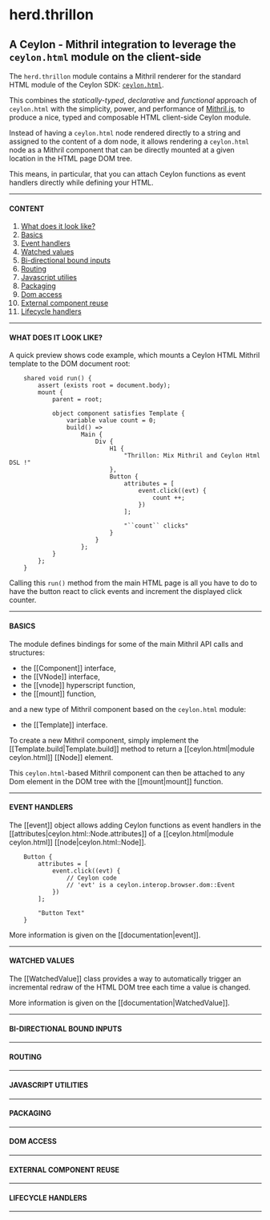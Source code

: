 # herd.thrillon

## A Ceylon - Mithril integration to leverage the `ceylon.html` module on the client-side

The `herd.thrillon` module contains a Mithril renderer for the standard HTML module of the Ceylon SDK: [`ceylon.html`](https://modules.ceylon-lang.org/repo/1/ceylon/html/1.3.3/module-doc/api/index.html).

This combines the *statically-typed*, *declarative* and *functional* approach of
`ceylon.html` with the simplicity, power, and performance of [Mithril.js](https://mithril.js.org),
to produce a nice, typed and composable HTML client-side Ceylon module.

Instead of having a `ceylon.html` node rendered directly to a string and assigned to the content
of a dom node, it allows rendering a `ceylon.html` node as a Mithril component that can be directly
mounted at a given location in the HTML page DOM tree.

This means, in particular, that you can attach Ceylon functions as event handlers
directly while defining your HTML.

------------------------------------------------------------------

#### CONTENT

1. [What does it look like?](#what-does-it-look-like)
1. [Basics](#basics)
1. [Event handlers](#event-handlers)
1. [Watched values](#watched-values)
1. [Bi-directional bound inputs](#bi-directional-bound-inputs)
1. [Routing](#routing)
1. [Javascript utilies](#javascript-utilities)
1. [Packaging](#packaging)
1. [Dom access](#dom-access)
1. [External component reuse](#external-component-reuse)
1. [Lifecycle handlers](#lifecycle-handlers)

------------------------------------------------------------------

#### WHAT DOES IT LOOK LIKE?

A quick preview shows code example, which mounts a Ceylon HTML Mithril template to
the DOM document root:

```ceylon
    shared void run() {
        assert (exists root = document.body);
        mount {
            parent = root;
            
            object component satisfies Template {
                variable value count = 0;
                build() =>
                    Main {
                        Div {
                            H1 {
                                "Thrillon: Mix Mithril and Ceylon Html DSL !"
                            },
                            Button {
                                attributes = [ 
                                    event.click((evt) { 
                                        count ++; 
                                    })
                                ];
                                
                                "``count`` clicks"
                            }                    
                        }
                    };
            }
        };
    }
  ```

Calling this `run()` method from the main HTML page is all you have to do
to have the button react to click events and increment the 
displayed click counter.

------------------------------------------------------------------

#### BASICS

The module defines bindings for some of the main Mithril API calls and structures:
- the [[Component]] interface,
- the [[VNode]] interface,
- the [[vnode]] hyperscript function,
- the [[mount]] function,

and a new type of Mithril component based on the `ceylon.html` module:

- the [[Template]] interface.

To create a new Mithril component, simply implement the [[Template.build|Template.build]] method
to return a [[ceylon.html|module ceylon.html]] [[Node]] element.

This `ceylon.html`-based Mithril component can then be attached to any Dom element
in the DOM tree with the [[mount|mount]] function.


------------------------------------------------------------------

#### EVENT HANDLERS

The [[event]] object allows adding Ceylon functions as event handlers
in the [[attributes|ceylon.html::Node.attributes]] of a
[[ceylon.html|module ceylon.html]] [[node|ceylon.html::Node]].

```ceylon
    Button {
        attributes = [ 
            event.click((evt) { 
                // Ceylon code
                // 'evt' is a ceylon.interop.browser.dom::Event
            })
        ];
        
        "Button Text"
    }                    

```   

More information is given on the [[documentation|event]].

------------------------------------------------------------------

#### WATCHED VALUES

The [[WatchedValue]] class provides a way to automatically
trigger an incremental redraw of the HTML DOM tree each time
a value is changed.

More information is given on the [[documentation|WatchedValue]].

------------------------------------------------------------------

#### BI-DIRECTIONAL BOUND INPUTS



------------------------------------------------------------------

#### ROUTING



------------------------------------------------------------------

#### JAVASCRIPT UTILITIES



------------------------------------------------------------------

#### PACKAGING



------------------------------------------------------------------

#### DOM ACCESS



------------------------------------------------------------------

#### EXTERNAL COMPONENT REUSE



------------------------------------------------------------------

#### LIFECYCLE HANDLERS


------------------------------------------------------------------
